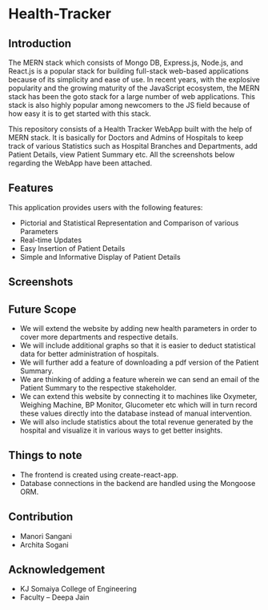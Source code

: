 # Health-Tracker

## Introduction

The MERN stack which consists of Mongo DB, Express.js, Node.js, and React.js is a popular stack for building full-stack web-based applications because of its simplicity and ease of use. In recent years, with the explosive popularity and the growing maturity of the JavaScript ecosystem, the MERN stack has been the goto stack for a large number of web applications. This stack is also highly popular among newcomers to the JS field because of how easy it is to get started with this stack.

This repository consists of a Health Tracker WebApp built with the help of MERN stack. It is basically for Doctors and Admins of Hospitals to keep track of various Statistics such as Hospital Branches and Departments, add Patient Details, view Patient Summary etc. All the screenshots below regarding the WebApp have been attached.

## Features

This application provides users with the following features:

-	Pictorial and Statistical Representation and Comparison of various Parameters
-	Real-time Updates
-	Easy Insertion of Patient Details
-	Simple and Informative Display of Patient Details

## Screenshots



## Future Scope

-	We will extend the website by adding new health parameters in order to cover more departments and respective details.
-	We will include additional graphs so that it is easier to deduct statistical data for better administration of hospitals.
-	We will further add a feature of downloading a pdf version of the Patient Summary.
- We are thinking of adding a feature wherein we can send an email of the Patient Summary to the respective stakeholder.
-	We can extend this website by connecting it to machines like Oxymeter, Weighing Machine, BP Monitor, Glucometer etc which will in turn record these values     directly into the database instead of manual intervention.
-	We will also include statistics about the total revenue generated by the hospital and visualize it in various ways to get better insights.

## Things to note

-	The frontend is created using create-react-app.
-	Database connections in the backend are handled using the Mongoose ORM.

## Contribution

- Manori Sangani
- Archita Sogani

## Acknowledgement

- KJ Somaiya College of Engineering 
- Faculty – Deepa Jain



